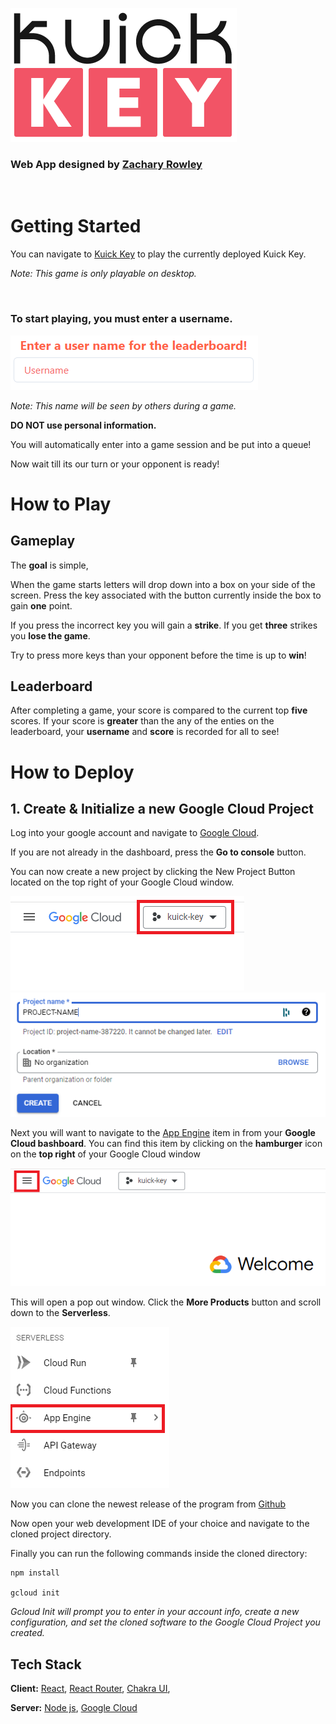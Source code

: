 ![Kuick Key title logo text](./public/kuick_Key_Title.png)

### Web App designed by [Zachary Rowley](https://www.portfolio2000.ca)

<br />

# Getting Started

You can navigate to [Kuick Key](kuick-key.ca) to play the currently deployed Kuick Key.

*Note: This game is only playable on desktop.*

<br />

### To start playing, you must enter a username.
![Username input example picture](./public/README/example_Username.png)

*Note: This name will be seen by others during a game.*

**DO NOT use personal information.**

You will automatically enter into a game session and be put into a queue!

Now wait till its our turn or your opponent is ready!

# How to Play

## Gameplay

The **goal** is simple, 

When the game starts letters will drop down into a box on your side of the screen. Press the key associated with the button currently inside the box to gain **one** point.

If you press the incorrect key you will gain a **strike**. If you get **three** strikes you **lose the game**.

Try to press more keys than your opponent before the time is up to **win**!

## Leaderboard

After completing a game, your score is compared to the current top **five** scores. If your score is **greater** than the any of the enties on the leaderboard, your **username** and **score** is recorded for all to see!

# How to Deploy

## 1. Create & Initialize a new Google Cloud Project

Log into your google account and navigate to [Google Cloud](https://cloud.google.com).

If you are not already in the dashboard, press the **Go to console** button.

You can now create a new project by clicking the New Project Button located on the top right of your Google Cloud window.

![Create new project instructional Image](./public/README/Installation_Steps/1newProject.png)
![Create new project instructional Image](./public/README/Installation_Steps/2newProject.png)

Next you will want to navigate to the [App Engine](https://console.cloud.google.com/appengine/start) item in from your **Google Cloud bashboard**. You can find this item by clicking on the **hamburger** icon on the **top right** of your Google Cloud window

![Google Cloud dashboard hamburger navigation symbol](./public/README/Installation_Steps/1findAppEngine.png)

This will open a pop out window. Click the **More Products** button and scroll down to the **Serverless**.

![Google Cloud dashboard navigation pop up window](./public/README/Installation_Steps/2findAppEngine.png)

Now you can clone the newest release of the program from [Github](https://github.com/SabishiiMe/kuick-key.git)

Now open your web development IDE of your choice and navigate to the cloned project directory.

Finally you can run the following commands inside the cloned directory:
```
npm install

gcloud init
```

*Gcloud Init will prompt you to enter in your account info, create a new configuration, and set the cloned software to the Google Cloud Project you created.*


## Tech Stack

**Client:** [React](https://react.dev), [React Router](https://reactrouter.com/en/main), [Chakra UI](https://chakra-ui.com), 

**Server:** [Node js](https://nodejs.org/en), [Google Cloud](https://cloud.google.com)